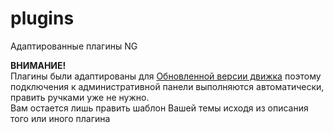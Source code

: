 # plugins
 Адаптированные плагины NG
 
**ВНИМАНИЕ!**<br>
Плагины были адаптированы для [Обновленной версии движка](https://github.com/KachalkinGeorg/gkcms) поэтому подключения к административной панели выполняются автоматически, править ручками уже не нужно.<br>
Вам остается лишь править шаблон Вашей темы исходя из описания того или иного плагина
